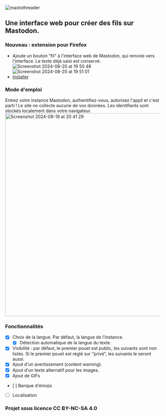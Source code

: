 ![mastothreader](https://github.com/user-attachments/assets/3a98632a-ac59-4751-bc29-74b917f4d2d2)  

## Une interface web pour créer des fils sur Mastodon.

### Nouveau : extension pour Firefox
- Ajoute un bouton "fil" à l'interface web de Mastodon, qui renvoie vers l'interface. Le texte déjà saisi est conservé.  
  ![Screenshot 2024-08-20 at 19 50 48](https://github.com/user-attachments/assets/025d8c20-3bd3-4a54-9094-663c45134e2b)![Screenshot 2024-08-20 at 19 51 01](https://github.com/user-attachments/assets/32f9ebb1-e01d-40bc-99ce-6543073447fe)
- [Installer](https://github.com/fmoncomble/mastothreader/releases/latest/download/mastothreader.xpi)

### Mode d'emploi
Entrez votre instance Mastodon, authentifiez-vous, autorisez l'appli et c'est parti !
Le site ne collecte aucune de vos données. Les identifiants sont stockés localement dans votre navigateur.  
<img width="657" alt="Screenshot 2024-08-19 at 20 41 29" src="https://github.com/user-attachments/assets/40da17c4-8eaa-457c-add5-6da94b547e0b">

### Fonctionnalités
- [x] Choix de la langue. Par défaut, la langue de l'instance.
    - [x] Détection automatique de la langue du texte.
- [x] Visibilité : par défaut, le premier pouet est public, les suivants sont non listés. Si le premier pouet est réglé sur "privé", les suivants le seront aussi.
- [x] Ajout d'un avertissement (content warning).
- [x] Ajout d'un texte alternatif pour les images.
- [x] Ajout de GIFs
- [ ] Banque d'émojis
- [ ] Localisation

### Projet sous licence CC BY-NC-SA 4.0
